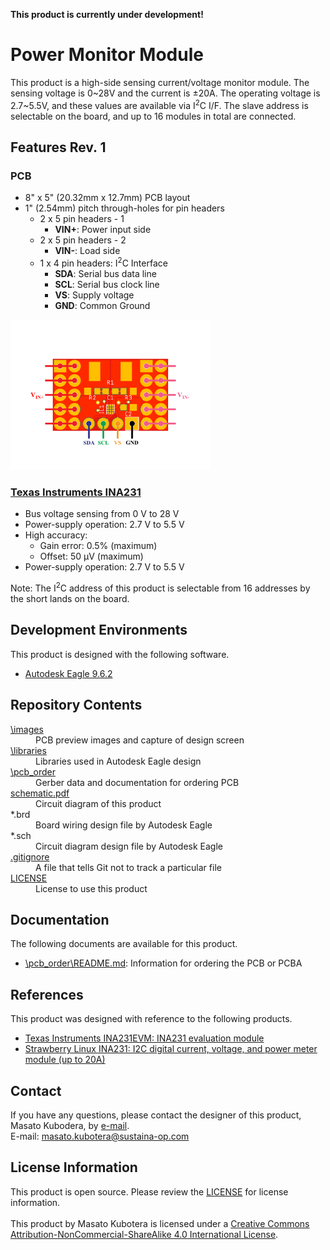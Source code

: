 <html lang="en">

<head>
	<meta charset="uft-8">
	<meta name="author" content="Masato Kubotera">
    <meta name="description" content="">
</head>

<body>
    <p><strong>This product is currently under development!</strong></p>
	<h1>Power Monitor Module</h1>
        <p>
            This product is a high-side sensing current/voltage monitor module. The sensing voltage is 0~28V and the current is ±20A. The operating voltage is 2.7~5.5V, and these values are available via I<sup>2</sup>C I/F. The slave address is selectable on the board, and up to 16 modules in total are connected.
        </p>
	<h2>Features Rev. 1</h2>
        <p>
        </p>
    <h3>PCB</h3>
        <p>
            <ul>
                <li>8" x 5" (20.32mm x 12.7mm) PCB layout</li>
                <li>1" (2.54mm) pitch through-holes for pin headers
                    <ul>
                        <li>2 x 5 pin headers - 1
                            <ul>
                                <li><strong>VIN+</strong>: Power input side</li>
                            </ul>
                        </li>
                        <li>2 x 5 pin headers - 2
                            <ul>
                                <li><strong>VIN-</strong>: Load side</li>
                            </ul>
                        </li>
                        <li>1 x 4 pin headers: I<sup>2</sup>C Interface
                            <ul>
                                <li><strong>SDA</strong>: Serial bus data line</li>
                                <li><strong>SCL</strong>: Serial bus clock line</li>
                                <li><strong>VS</strong>: Supply voltage</li>
                                <li><strong>GND</strong>: Common Ground</li>
                            </ul>
                        </li>
                    </ul>
                </li>
            </ul>
            <img src="/images/pinout.png" width="320px">
        </p>
    <h3><a href="https://www.ti.com/product/en-us/INA231">Texas Instruments INA231</a></h3>
        <p>
            <ul>
                <li>Bus voltage sensing from 0 V to 28 V</li>
                <li>Power-supply operation: 2.7 V to 5.5 V</li>
                <li>High accuracy:
                    <ul>
                        <li>Gain error: 0.5% (maximum)</li>
                        <li>Offset: 50 μV (maximum)</li>
                    </ul>
                </li>
                <li>Power-supply operation: 2.7 V to 5.5 V</li>
            </ul>
            Note: The I<sup>2</sup>C address of this product is selectable from 16 addresses by the short lands on the board.
        <p>
	<h2>Development Environments</h2>
    <p>
        This product is designed with the following software.
            <ul>
                <li><a href="https://www.autodesk.com/products/eagle/overview">Autodesk Eagle 9.6.2</a></li>
            </ul>
    </p>
    <h2>Repository Contents</h2>
        <p>
            <dl>
                <dt><a href="/images">\images</a></dt>
                <dd>PCB preview images and capture of design screen</dd>
                <dt><a href="/libraries">\libraries</a></dt>
                <dd>Libraries used in Autodesk Eagle design</dd>
                <dt><a href="/pcb_order">\pcb_order</a> </dt>
                <dd>Gerber data and documentation for ordering PCB</dd>
                <dt><a href="/schematic.pdf">schematic.pdf</a></dt>
                <dd>Circuit diagram of this product</dd>
                <dt>*.brd</dt>
                <dd>Board wiring design file by Autodesk Eagle</dd>
                <dt>*.sch</dt>
                <dd>Circuit diagram design file by Autodesk Eagle</dd>
                <dt><a href="/.gitignore">.gitignore</a></dt>
                <dd>A file that tells Git not to track a particular file</dd>            <dt><a href="/LICENSE">LICENSE</a></dt>
                <dd>License to use this product</dd>
            </dl>
        </p>
    <h2>Documentation</h2>
        <p>
            The following documents are available for this product.
            <ul>
                <li><a href="/pcb_order/README.md">\pcb_order\README.md</a>: Information for ordering the PCB or PCBA</li>
            </ul>
        </p>
    <h2>References</h2>
        <p>
            This product was designed with reference to the following products.
            <ul>
                <li><a href="https://www.ti.com/product/INA231EVM/part-details/INA231EVM">Texas Instruments INA231EVM: INA231 evaluation module</a></li>
                <li><a href="http://strawberry-linux.com/catalog/items?code=12231">Strawberry Linux INA231: I2C digital current, voltage, and power meter module (up to 20A)</a></li>
            </ul>
        </p>
    <h2>Contact</h2>
        <p>
            If you have any questions, please contact the designer of this product, Masato Kubodera, by <a href="mailto:masatokubotera06@yahoo.co.jp">e-mail</a>.<br>
            E-mail: <a href="mailto:masatokubotera06@yahoo.co.jp">masato.kubotera@sustaina-op.com </a>
        </p>
    <h2>License Information</h2>
        <p>
            This product is open source. Please review the <a href="/LICENSE">LICENSE</a> for license information.<br>
            <br>
            This product by Masato Kubotera is licensed under a <a href="http://creativecommons.org/licenses/by-nc-sa/4.0/">Creative Commons Attribution-NonCommercial-ShareAlike 4.0 International License</a>.
        </p>
</body>
</html>
